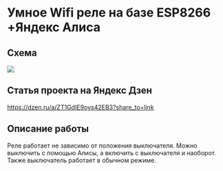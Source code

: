 # Умное Wifi реле на базе ESP8266 +Яндекс Алиса


## Схема

<img src="https://avatars.dzeninfra.ru/get-zen_doc/271828/pub_653d4674813da32b38d84077_653d48bf40c00e26c39a3512/scale_1200" />



## Статья проекта на Яндекс Дзен

https://dzen.ru/a/ZT1GdIE9oys42EB3?share_to=link


## Описание работы

Реле работает не зависимо от положения выключателя. Можно выключить с помощью Алисы, а включить с выключателя и наоборот. Также выключатель работает в обычном режиме.

